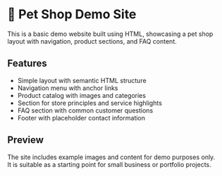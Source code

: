 # 🐾 Pet Shop Demo Site

This is a basic demo website built using HTML, showcasing a pet shop layout with navigation, product sections, and FAQ content.

## Features

- Simple layout with semantic HTML structure  
- Navigation menu with anchor links  
- Product catalog with images and categories  
- Section for store principles and service highlights  
- FAQ section with common customer questions  
- Footer with placeholder contact information  

## Preview

The site includes example images and content for demo purposes only.  
It is suitable as a starting point for small business or portfolio projects.
